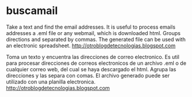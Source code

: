 buscamail
=======

Take a text and find the email addresses. It is useful to process emails addresses a .eml file or any webmail, which is downloaded html. Groups directions and separated by commas. The generated file can be used with an electronic spreadsheet. http://otroblogdetecnologias.blogspot.com



Toma un texto y encuentra las direcciones de correo electronico.
Es util para procesar direcciones de correos electronicos de un archivo .eml o de cualquier correo web, del cual se haya descargado el html.
Agrupa las direcciones y las separa con comas.
El archivo generado puede ser utilizado con una planilla electronica.
http://otroblogdetecnologias.blogspot.com
